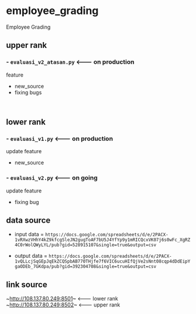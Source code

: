 # employee_grading
Employee Grading


## upper rank 
### - `evaluasi_v2_atasan.py` <--- on production
feature

- new_source
- fixing bugs


<br>

## lower rank 
### - `evaluasi_v1.py` <--- on production
update feature

- new_source 

### - `evaluasi_v2.py` <--- on going
update feature

- fixing bug


## data source

- input data = `https://docs.google.com/spreadsheets/d/e/2PACX-1vRXwzVHhY4kZ9kfcgSleJN2gugToAF7bU5J4YfYp9y1mRICQcxVK07j6s0wFc_XgRZ4C0rWolQWyLYL/pub?gid=528915107&single=true&output=csv
`


- output data = `https://docs.google.com/spreadsheets/d/e/2PACX-1vQLLcjSqGEpJqEkZCQSpbAB770THjfe7f6VIC6ucuHIfQjVe2sNnt08cqp4dDdEipYgaODEb_7GKdpa/pub?gid=392304708&single=true&output=csv    
`

## link source

~http://108.137.80.249:8501~ <--- lower rank
~http://108.137.80.249:8502~ <--- upper rank
   
